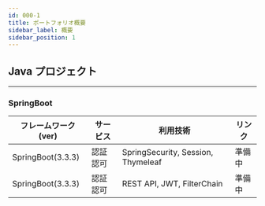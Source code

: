 ```yaml
---
id: 000-1
title: ポートフォリオ概要
sidebar_label: 概要
sidebar_position: 1
---
```

## Java プロジェクト
---
### SpringBoot
| フレームワーク(ver) | サービス | 利用技術 | リンク |
| - | - | - | - |
| SpringBoot(3.3.3) | 認証認可 | SpringSecurity, Session, Thymeleaf | 準備中 |
| SpringBoot(3.3.3) | 認証認可 | REST API, JWT, FilterChain | 準備中 |
